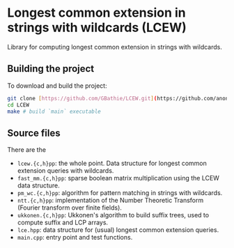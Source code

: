 # Longest common extension in strings with wildcards (LCEW)

Library for computing longest common extension in strings with wildcards.

## Building the project

To download and build the project:
```bash
git clone [https://github.com/GBathie/LCEW.git](https://github.com/anonymous-axolotl/LCEW.git) # Clone the repository
cd LCEW
make # build `main` executable
```

## Source files

There are the
- `lcew.{c,h}pp`: the whole point. Data structure for longest common extension queries with wildcards.
- `fast_mm.{c,h}pp`: sparse boolean matrix multiplication using the LCEW data structure.
- `pm_wc.{c,h}pp`: algorithm for pattern matching in strings with wildcards.
- `ntt.{c,h}pp`: implementation of the Number Theoretic Transform (Fourier transform over finite fields).
- `ukkonen.{c,h}pp`: Ukkonen's algorithm to build suffix trees, used to compute suffix and LCP arrays.
- `lce.hpp`: data structure for (usual) longest common extension queries.
- `main.cpp`: entry point and test functions.
